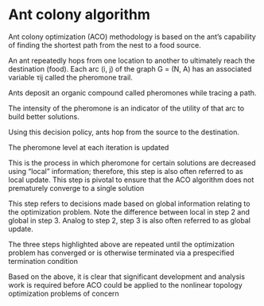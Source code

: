 # Ant colony algorithm

 Ant colony optimization (ACO) methodology is based on the ant’s capability of finding the shortest path from the nest to a food source.

 An ant repeatedly hops from one location to another to ultimately reach the destination (food). Each arc (i, j) of the graph G = (N, A) has an associated variable τij called the pheromone trail.

Ants deposit an organic compound called pheromones while tracing a path.

 The intensity of the pheromone is an indicator of the utility of that arc to build better solutions.


 Using this decision policy, ants hop from the source to the destination.

 The pheromone level at each iteration is updated

 This is the process in which pheromone for certain solutions are decreased using “local” information; therefore, this step is also often referred to as local update. This step is pivotal to ensure that the ACO algorithm does not prematurely converge to a single solution

This step refers to decisions made based on global information relating to the optimization problem. Note the difference between local in step 2 and global in step 3. Analog to step 2, step 3 is also often referred to as global update.

The three steps highlighted above are repeated until the optimization problem has converged or is otherwise terminated via a prespecified termination condition

Based on the above, it is clear that significant development and analysis work is required before ACO could be applied to the nonlinear topology optimization problems of concern
